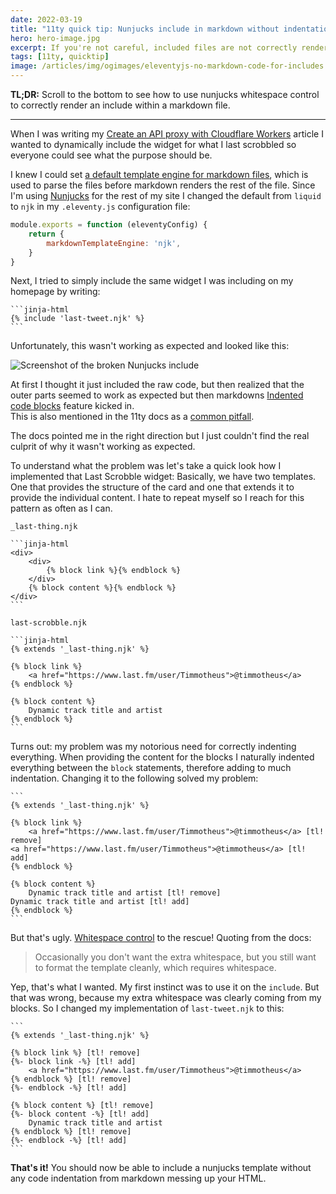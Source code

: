 ```yaml
---
date: 2022-03-19
title: "11ty quick tip: Nunjucks include in markdown without indentation"
hero: hero-image.jpg
excerpt: If you're not careful, included files are not correctly rendered.
tags: [11ty, quicktip]
image: /articles/img/ogimages/eleventyjs-no-markdown-code-for-includes.webp
---
```


**TL;DR:** Scroll to the bottom to see how to use nunjucks whitespace control to correctly render an include within a markdown file.

---

When I was writing my [Create an API proxy with Cloudflare Workers](/resources/articlesxy-with-cloudflare-workers.md) article I wanted to dynamically include the widget for what I last scrobbled so everyone could see what the purpose should be.

I knew I could set [a default template engine for markdown files](https://www.11ty.dev/docs/config/#default-template-engine-for-markdown-files), which is used to parse the files before markdown renders the rest of the file. Since I'm using [Nunjucks](https://mozilla.github.io/nunjucks/) for the rest of my site I changed the default from `liquid` to `njk` in my `.eleventy.js` configuration file:

```js
module.exports = function (eleventyConfig) {
	return {
		markdownTemplateEngine: 'njk',
	}
}
```

Next, I tried to simply include the same widget I was including on my homepage by writing:

    ```jinja-html
    {% include 'last-tweet.njk' %}
    ```

Unfortunately, this wasn't working as expected and looked like this:

![Screenshot of the broken Nunjucks include](broken-nunjucks-include.jpg)

At first I thought it just included the raw code, but then realized that the outer parts seemed to work as expected but then markdowns [Indented code blocks](https://spec.commonmark.org/0.28/#indented-code-blocks) feature kicked in.  
This is also mentioned in the 11ty docs as a [common pitfall](https://www.11ty.dev/docs/languages/markdown/#there-are-extra-and-in-my-output).

The docs pointed me in the right direction but I just couldn't find the real culprit of why it wasn't working as expected.

To understand what the problem was let's take a quick look how I implemented that Last Scrobble widget: Basically, we have two templates. One that provides the structure of the card and one that extends it to provide the individual content. I hate to repeat myself so I reach for this pattern as often as I can.

`_last-thing.njk`

    ```jinja-html
    <div>
        <div>
            {% block link %}{% endblock %}
        </div>
        {% block content %}{% endblock %}
    </div>
    ```

`last-scrobble.njk`

    ```jinja-html
    {% extends '_last-thing.njk' %}

    {% block link %}
        <a href="https://www.last.fm/user/Timmotheus">@timmotheus</a>
    {% endblock %}

    {% block content %}
        Dynamic track title and artist
    {% endblock %}
    ```

Turns out: my problem was my notorious need for correctly indenting everything. When providing the content for the blocks I naturally indented everything between the `block` statements, therefore adding to much indentation. Changing it to the following solved my problem:

    ```
    {% extends '_last-thing.njk' %}

    {% block link %}
        <a href="https://www.last.fm/user/Timmotheus">@timmotheus</a> [tl! remove]
    <a href="https://www.last.fm/user/Timmotheus">@timmotheus</a> [tl! add]
    {% endblock %}

    {% block content %}
        Dynamic track title and artist [tl! remove]
    Dynamic track title and artist [tl! add]
    {% endblock %}
    ```

But that's ugly. [Whitespace control](https://mozilla.github.io/nunjucks/templating.html#whitespace-control) to the rescue! Quoting from the docs:

> Occasionally you don't want the extra whitespace, but you still want to format the template cleanly, which requires whitespace.

Yep, that's what I wanted. My first instinct was to use it on the `include`. But that was wrong, because my extra whitespace was clearly coming from my blocks. So I changed my implementation of `last-tweet.njk` to this:

    ```
    {% extends '_last-thing.njk' %}

    {% block link %} [tl! remove]
    {%- block link -%} [tl! add]
        <a href="https://www.last.fm/user/Timmotheus">@timmotheus</a>
    {% endblock %} [tl! remove]
    {%- endblock -%} [tl! add]

    {% block content %} [tl! remove]
    {%- block content -%} [tl! add]
        Dynamic track title and artist
    {% endblock %} [tl! remove]
    {%- endblock -%} [tl! add]
    ```

**That's it!** You should now be able to include a nunjucks template without any code indentation from markdown messing up your HTML.
